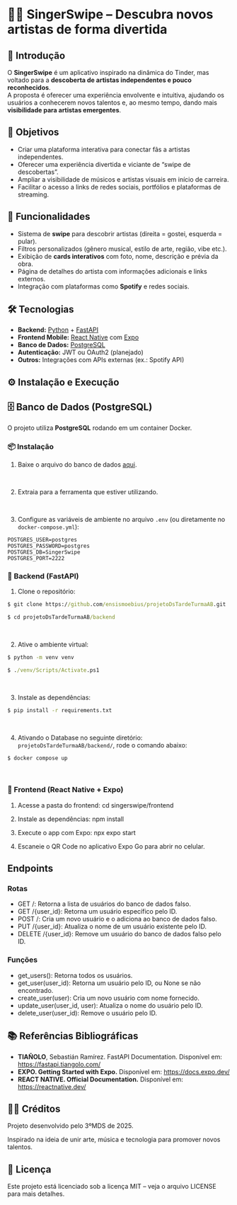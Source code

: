 # 🎨🎶 SingerSwipe – Descubra novos artistas de forma divertida

## 📌 Introdução

O **SingerSwipe** é um aplicativo inspirado na dinâmica do Tinder, mas voltado para a **descoberta de artistas independentes e pouco reconhecidos**.  
A proposta é oferecer uma experiência envolvente e intuitiva, ajudando os usuários a conhecerem novos talentos e, ao mesmo tempo, dando mais **visibilidade para artistas emergentes**.

## 🎯 Objetivos

- Criar uma plataforma interativa para conectar fãs a artistas independentes.  
- Oferecer uma experiência divertida e viciante de “swipe de descobertas”.  
- Ampliar a visibilidade de músicos e artistas visuais em início de carreira.  
- Facilitar o acesso a links de redes sociais, portfólios e plataformas de streaming.  

## 🚀 Funcionalidades

- Sistema de **swipe** para descobrir artistas (direita = gostei, esquerda = pular).  
- Filtros personalizados (gênero musical, estilo de arte, região, vibe etc.).  
- Exibição de **cards interativos** com foto, nome, descrição e prévia da obra.  
- Página de detalhes do artista com informações adicionais e links externos.  
- Integração com plataformas como **Spotify** e redes sociais.  

## 🛠️ Tecnologias

- **Backend:** [Python](https://www.python.org/) + [FastAPI](https://fastapi.tiangolo.com/)  
- **Frontend Mobile:** [React Native](https://reactnative.dev/) com [Expo](https://expo.dev/)  
- **Banco de Dados:** [PostgreSQL](https://postgresql.org/)  
- **Autenticação:** JWT ou OAuth2 (planejado)  
- **Outros:** Integrações com APIs externas (ex.: Spotify API)  

## ⚙️ Instalação e Execução

## 🗄️ Banco de Dados (PostgreSQL)

O projeto utiliza **PostgreSQL** rodando em um container Docker.  

### 📦 Instalação

1. Baixe o arquivo do banco de dados [aqui](https://github.com/ensismoebius/projetoDsTardeTurmaAB/tree/main/backend).

<br>

2. Extraia para a ferramenta que estiver utilizando.

<br>

3. Configure as variáveis de ambiente no arquivo `.env` (ou diretamente no `docker-compose.yml`):

  ```env
  POSTGRES_USER=postgres
  POSTGRES_PASSWORD=postgres
  POSTGRES_DB=SingerSwipe
  POSTGRES_PORT=2222 
  ``` 

### 🔹 Backend (FastAPI)

1. Clone o repositório:
  
  ```cmd
  $ git clone https://github.com/ensismoebius/projetoDsTardeTurmaAB.git
  
  $ cd projetoDsTardeTurmaAB/backend
  ```

<br>

2. Ative o ambiente virtual:

  ```cmd
  $ python -m venv venv

  $ ./venv/Scripts/Activate.ps1
  ```

<br>

3. Instale as dependências:

  ```cmd
  $ pip install -r requirements.txt
  ```

<br>

4. Ativando o Database no seguinte diretório: `projetoDsTardeTurmaAB/backend/`, rode o comando abaixo:

```cmd
$ docker compose up
``` 

<br>

### 🔹 Frontend (React Native + Expo)

1. Acesse a pasta do frontend:
  cd singerswipe/frontend

2. Instale as dependências:
  npm install

3. Execute o app com Expo:
  npx expo start

4. Escaneie o QR Code no aplicativo Expo Go para abrir no celular.

## Endpoints

### Rotas

- GET /: Retorna a lista de usuários do banco de dados falso.
- GET /{user_id}: Retorna um usuário específico pelo ID.
- POST /: Cria um novo usuário e o adiciona ao banco de dados falso.
- PUT /{user_id}: Atualiza o nome de um usuário existente pelo ID.
- DELETE /{user_id}: Remove um usuário do banco de dados falso pelo ID.

### Funções

- get_users(): Retorna todos os usuários.
- get_user(user_id): Retorna um usuário pelo ID, ou None se não encontrado.
- create_user(user): Cria um novo usuário com nome fornecido.
- update_user(user_id, user): Atualiza o nome do usuário pelo ID.
- delete_user(user_id): Remove o usuário pelo ID.

## 📚 Referências Bibliográficas

- **TIAÑOLO**, Sebastián Ramírez. FastAPI Documentation. Disponível em: https://fastapi.tiangolo.com/
- **EXPO. Getting Started with Expo.** Disponível em: https://docs.expo.dev/
- **REACT NATIVE. Official Documentation.** Disponível em: https://reactnative.dev/

## 👨‍💻 Créditos

Projeto desenvolvido pelo 3ºMDS de 2025.

Inspirado na ideia de unir arte, música e tecnologia para promover novos talentos.

## 📄 Licença

Este projeto está licenciado sob a licença MIT – veja o arquivo LICENSE para mais detalhes.